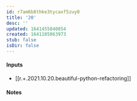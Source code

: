 ```yaml
---
id: r7am6b8thke3tycaxf5zuy0
title: '20'
desc: ''
updated: 1641455840854
created: 1641105063973
stub: false
isDir: false
---
```



#### Inputs

- [[r.+.2021.10.20.beautiful-python-refactoring]]

#### Notes

